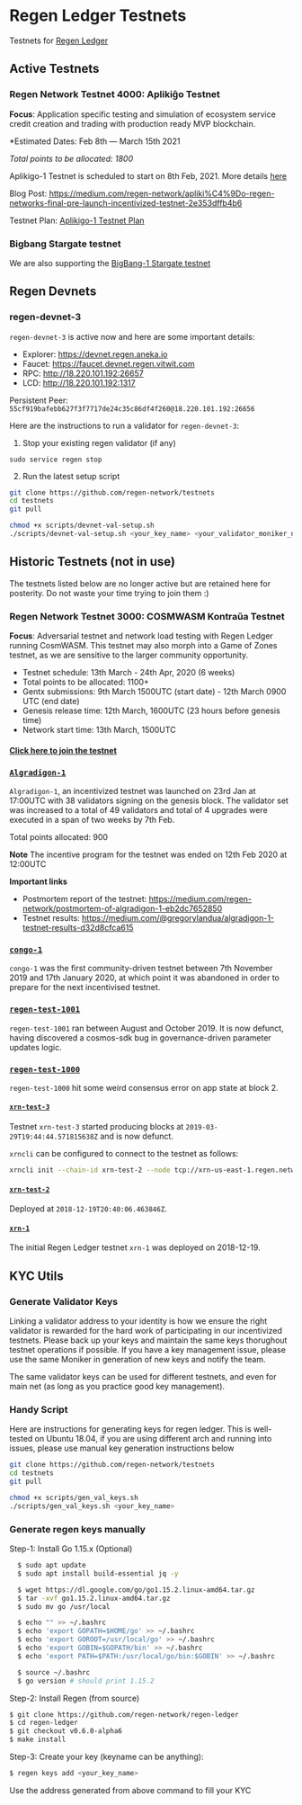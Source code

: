 # Regen Ledger Testnets

Testnets for [Regen Ledger](https://github.com/regen-network/regen-ledger)

## Active Testnets

### Regen Network Testnet 4000: Aplikiĝo Testnet

**Focus**: Application specific testing and simulation of ecosystem service credit creation and trading with production ready MVP blockchain.

*Estimated Dates: Feb 8th — March 15th 2021

*Total points to be allocated: 1800*

Aplikigo-1 Testnet is scheduled to start on 8th Feb, 2021. More details [here](./aplikigo-1)

Blog Post: https://medium.com/regen-network/apliki%C4%9Do-regen-networks-final-pre-launch-incentivized-testnet-2e353dffb4b6

Testnet Plan: [Aplikigo-1 Testnet Plan](./aplikigo-1/PLAN.md)

### Bigbang Stargate testnet
We are also supporting the [BigBang-1 Stargate testnet](https://github.com/cosmos/testnets/tree/master/bigbang-1)


## Regen Devnets

### regen-devnet-3

`regen-devnet-3` is active now and here are some important details:

- Explorer: https://devnet.regen.aneka.io
- Faucet: https://faucet.devnet.regen.vitwit.com
- RPC: http://18.220.101.192:26657
- LCD: http://18.220.101.192:1317

Persistent Peer: `55cf919bafebb627f3f7717de24c35c86df4f260@18.220.101.192:26656`

Here are the instructions to run a validator for `regen-devnet-3`:

1. Stop your existing regen validator (if any)
```shell script
sudo service regen stop
```
2. Run the latest setup script
```sh
git clone https://github.com/regen-network/testnets
cd testnets
git pull

chmod +x scripts/devnet-val-setup.sh
./scripts/devnet-val-setup.sh <your_key_name> <your_validator_moniker_name>
```


## Historic Testnets (not in use)

The testnets listed below are no longer active but are retained here for posterity. Do not waste your time trying to join them :)

### Regen Network Testnet 3000: COSMWASM Kontraŭa Testnet

**Focus**: Adversarial testnet and network load testing with Regen Ledger running CosmWASM. This testnet may also morph into a Game of Zones testnet, as we are sensitive to the larger community opportunity.

* Testnet schedule: 13th March - 24th Apr, 2020 (6 weeks)
* Total points to be allocated: 1100+
* Gentx submissions: 9th March 1500UTC (start date) - 12th March 0900 UTC (end date)
* Genesis release time: 12th March, 1600UTC (23 hours before genesis time)
* Network start time: 13th March, 1500UTC

#### [Click here to join the testnet](./kontraua/README.md)

### [`Algradigon-1`](https://github.com/regen-network/testnets/tree/modifications/archive/algradigon-1)

`Algradigon-1`, an incentivized testnet was launched on 23rd Jan at 17:00UTC with 38 validators signing on the genesis block. The validator set was increased to a total of 49 validators and total of 4 upgrades were executed in a span of two weeks by 7th Feb.

Total points allocated: 900

**Note**
The incentive program for the testnet was ended on 12th Feb 2020 at 12:00UTC

**Important links**

* Postmortem report of the testnet: https://medium.com/regen-network/postmortem-of-algradigon-1-eb2dc7652850
* Testnet results: https://medium.com/@gregorylandua/algradigon-1-testnet-results-d32d8cfca615

### [`congo-1`](https://github.com/regen-network/testnets/tree/modifications/archive/congo-1)

`congo-1` was the first community-driven testnet between 7th November 2019 and 17th January 2020, at which point it was abandoned in order to prepare for the next incentivised testnet.

### [`regen-test-1001`](https://github.com/regen-network/testnets/tree/modifications/archive/regen-test-1001)

`regen-test-1001` ran between August and October 2019. It is now defunct, having discovered a cosmos-sdk bug in governance-driven parameter updates logic.

### [`regen-test-1000`](https://github.com/regen-network/testnets/tree/modifications/archive/regen-test-1000)

`regen-test-1000` hit some weird consensus error on app state at block 2.

#### [`xrn-test-3`](https://github.com/regen-network/testnets/tree/modifications/archive/xrn-test-3)

Testnet `xrn-test-3` started producing blocks at `2019-03-29T19:44:44.571815638Z` and is now defunct.


`xrncli` can be configured to connect to the testnet as follows:

```sh
xrncli init --chain-id xrn-test-2 --node tcp://xrn-us-east-1.regen.network:26657
```

#### [`xrn-test-2`](https://github.com/regen-network/testnets/tree/modifications/archive/xrn-test-2)

Deployed at `2018-12-19T20:40:06.463846Z`.

#### [`xrn-1`](https://github.com/regen-network/testnets/tree/modifications/archive/xrn-1)

The initial Regen Ledger testnet `xrn-1` was deployed on 2018-12-19.


## KYC Utils

### Generate Validator Keys
Linking a validator address to your identity is how we ensure the right validator is rewarded for the hard work of participating in our incentivized testnets.  Please back up your keys and maintain the same keys thorughout testnet operations if possible.  If you have a key management issue, please use the same Moniker in generation of new keys and notify the team.

The same validator keys can be used for different testnets, and even for main net (as long as you practice good key management). 

### Handy Script
Here are instructions for generating keys for regen ledger. This is well-tested on Ubuntu 18.04, if you are using different arch and running into issues, please use manual key generation instructions below
```sh
git clone https://github.com/regen-network/testnets
cd testnets
git pull

chmod +x scripts/gen_val_keys.sh
./scripts/gen_val_keys.sh <your_key_name>
```
### Generate regen keys manually
Step-1: Install Go 1.15.x (Optional)
```sh
  $ sudo apt update
  $ sudo apt install build-essential jq -y

  $ wget https://dl.google.com/go/go1.15.2.linux-amd64.tar.gz
  $ tar -xvf go1.15.2.linux-amd64.tar.gz
  $ sudo mv go /usr/local

  $ echo "" >> ~/.bashrc
  $ echo 'export GOPATH=$HOME/go' >> ~/.bashrc
  $ echo 'export GOROOT=/usr/local/go' >> ~/.bashrc
  $ echo 'export GOBIN=$GOPATH/bin' >> ~/.bashrc
  $ echo 'export PATH=$PATH:/usr/local/go/bin:$GOBIN' >> ~/.bashrc

  $ source ~/.bashrc
  $ go version # should print 1.15.2
```

Step-2: Install Regen (from source)
```sh
$ git clone https://github.com/regen-network/regen-ledger
$ cd regen-ledger
$ git checkout v0.6.0-alpha6
$ make install
```

Step-3: Create your key (keyname can be anything):

```sh
$ regen keys add <your_key_name>
```
Use the address generated from above command to fill your KYC
